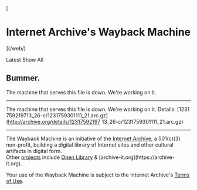 [

# Internet Archive's Wayback Machine

](/web/)

Latest Show All

## Bummer.

The machine that serves this file is down. We're working on it.

--------------------------------------------------------------------------------

The machine that serves this file is down. We're working on it. Details: [1231 759219713_26-c/1231759301111_21.arc.gz](http://archive.org/details/12317592197
13_26-c/1231759301111_21.arc.gz)

--------------------------------------------------------------------------------

The Wayback Machine is an initiative of the [Internet Archive](//archive.org/), a 501(c)(3) non-profit, building a digital library of Internet sites and other cultural artifacts in digital form.<br>
Other [projects](//archive.org/projects/) include [Open Library](https://openlibrary.org/) & [archive-it.org](https://archive-
it.org).

Your use of the Wayback Machine is subject to the Internet Archive's [Terms of Use](//archive.org/about/terms.php).
